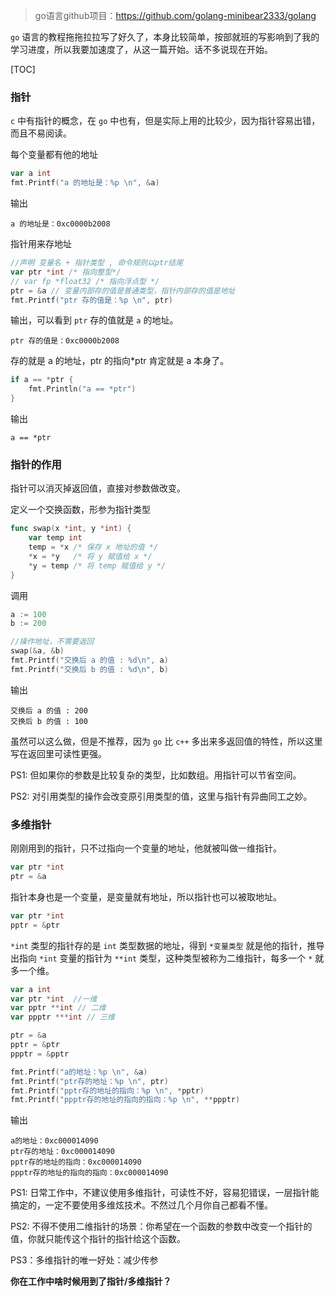 > go语言github项目：https://github.com/golang-minibear2333/golang

`go` 语言的教程拖拖拉拉写了好久了，本身比较简单，按部就班的写影响到了我的学习进度，所以我要加速度了，从这一篇开始。话不多说现在开始。

[TOC]

### 指针

`c` 中有指针的概念，在 `go` 中也有，但是实际上用的比较少，因为指针容易出错，而且不易阅读。

每个变量都有他的地址

```Go
var a int
fmt.Printf("a 的地址是：%p \n", &a)
```

输出

```
a 的地址是：0xc0000b2008
```

指针用来存地址

```Go
//声明 变量名 + 指针类型 , 命令规则以ptr结尾
var ptr *int /* 指向整型*/
// var fp *float32 /* 指向浮点型 */
ptr = &a // 变量内部存的值是普通类型，指针内部存的值是地址
fmt.Printf("ptr 存的值是：%p \n", ptr)
```

输出，可以看到 `ptr` 存的值就是 `a` 的地址。

```
ptr 存的值是：0xc0000b2008
```

存的就是 a 的地址，ptr 的指向\*ptr 肯定就是 a 本身了。

```Go
if a == *ptr {
    fmt.Println("a == *ptr")
}
```

输出

```
a == *ptr
```

### 指针的作用

指针可以消灭掉返回值，直接对参数做改变。

定义一个交换函数，形参为指针类型

```Go
func swap(x *int, y *int) {
	var temp int
	temp = *x /* 保存 x 地址的值 */
	*x = *y   /* 将 y 赋值给 x */
	*y = temp /* 将 temp 赋值给 y */
}
```

调用

```Go
a := 100
b := 200

//操作地址，不需要返回
swap(&a, &b)
fmt.Printf("交换后 a 的值 : %d\n", a)
fmt.Printf("交换后 b 的值 : %d\n", b)
```

输出

```
交换后 a 的值 : 200
交换后 b 的值 : 100
```

虽然可以这么做，但是不推荐，因为 `go` 比 `c++` 多出来多返回值的特性，所以这里写在返回里可读性更强。

PS1: 但如果你的参数是比较复杂的类型，比如数组。用指针可以节省空间。

PS2: 对引用类型的操作会改变原引用类型的值，这里与指针有异曲同工之妙。

### 多维指针

刚刚用到的指针，只不过指向一个变量的地址，他就被叫做一维指针。

```Go
var ptr *int
ptr = &a
```

指针本身也是一个变量，是变量就有地址，所以指针也可以被取地址。

```Go
var ptr *int
pptr = &ptr
```

`*int` 类型的指针存的是 `int` 类型数据的地址，得到 `*变量类型` 就是他的指针，推导出指向 `*int` 变量的指针为 `**int` 类型，这种类型被称为二维指针，每多一个 `*` 就多一个维。

```Go
var a int
var ptr *int  //一维
var pptr **int // 二维
var ppptr ***int // 三维

ptr = &a
pptr = &ptr
ppptr = &pptr

fmt.Printf("a的地址：%p \n", &a)
fmt.Printf("ptr存的地址：%p \n", ptr)
fmt.Printf("pptr存的地址的指向：%p \n", *pptr)
fmt.Printf("ppptr存的地址的指向的指向：%p \n", **ppptr)
```

输出

```
a的地址：0xc000014090
ptr存的地址：0xc000014090
pptr存的地址的指向：0xc000014090
ppptr存的地址的指向的指向：0xc000014090
```

PS1: 日常工作中，不建议使用多维指针，可读性不好，容易犯错误，一层指针能搞定的，一定不要使用多维炫技术。不然过几个月你自己都看不懂。

PS2: 不得不使用二维指针的场景：你希望在一个函数的参数中改变一个指针的值，你就只能传这个指针的指针给这个函数。

PS3：多维指针的唯一好处：减少传参

**你在工作中啥时候用到了指针/多维指针？**
